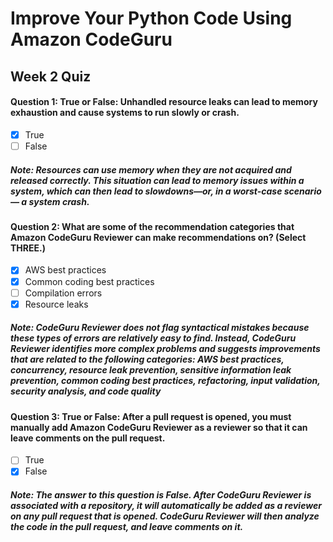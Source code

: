 # Improve Your Python Code Using Amazon CodeGuru
## Week 2 Quiz

#### Question 1: True or False: Unhandled resource leaks can lead to memory exhaustion and cause systems to run slowly or crash.

- [x] True
- [ ] False

##### Note: Resources can use memory when they are not acquired and released correctly. This situation can lead to memory issues within a system, which can then lead to slowdowns—or, in a worst-case scenario — a system crash.

#### Question 2: What are some of the recommendation categories that Amazon CodeGuru Reviewer can make recommendations on? (Select THREE.)

- [x] AWS best practices
- [x] Common coding best practices
- [ ] Compilation errors
- [x] Resource leaks

##### Note: CodeGuru Reviewer does not flag syntactical mistakes because these types of errors are relatively easy to find. Instead, CodeGuru Reviewer identifies more complex problems and suggests improvements that are related to the following categories: AWS best practices, concurrency, resource leak prevention, sensitive information leak prevention, common coding best practices, refactoring, input validation, security analysis, and code quality

#### Question 3: True or False: After a pull request is opened, you must manually add Amazon CodeGuru Reviewer as a reviewer so that it can leave comments on the pull request.

- [ ] True
- [x] False

##### Note: The answer to this question is False. After CodeGuru Reviewer is associated with a repository, it will automatically be added as a reviewer on any pull request that is opened. CodeGuru Reviewer will then analyze the code in the pull request, and leave comments on it.
